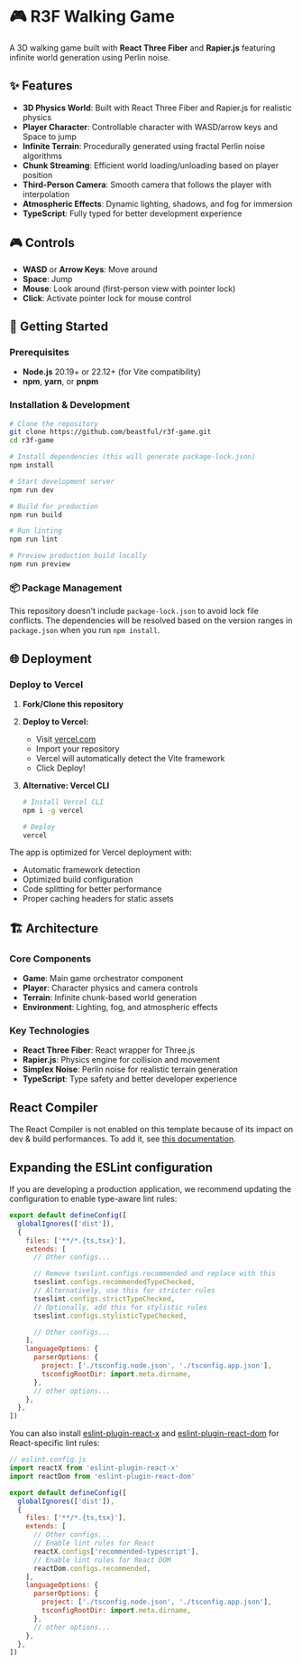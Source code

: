 # 🎮 R3F Walking Game

A 3D walking game built with **React Three Fiber** and **Rapier.js** featuring infinite world generation using Perlin noise.

## ✨ Features

- **3D Physics World**: Built with React Three Fiber and Rapier.js for realistic physics
- **Player Character**: Controllable character with WASD/arrow keys and Space to jump  
- **Infinite Terrain**: Procedurally generated using fractal Perlin noise algorithms
- **Chunk Streaming**: Efficient world loading/unloading based on player position
- **Third-Person Camera**: Smooth camera that follows the player with interpolation
- **Atmospheric Effects**: Dynamic lighting, shadows, and fog for immersion
- **TypeScript**: Fully typed for better development experience

## 🎮 Controls

- **WASD** or **Arrow Keys**: Move around
- **Space**: Jump
- **Mouse**: Look around (first-person view with pointer lock)
- **Click**: Activate pointer lock for mouse control

## 🚀 Getting Started

### Prerequisites
- **Node.js** 20.19+ or 22.12+ (for Vite compatibility)
- **npm**, **yarn**, or **pnpm**

### Installation & Development

```bash
# Clone the repository
git clone https://github.com/beastful/r3f-game.git
cd r3f-game

# Install dependencies (this will generate package-lock.json)
npm install

# Start development server
npm run dev

# Build for production  
npm run build

# Run linting
npm run lint

# Preview production build locally
npm run preview
```

### 📦 Package Management
This repository doesn't include `package-lock.json` to avoid lock file conflicts. The dependencies will be resolved based on the version ranges in `package.json` when you run `npm install`.

## 🌐 Deployment

### Deploy to Vercel

1. **Fork/Clone this repository**

2. **Deploy to Vercel:**
   - Visit [vercel.com](https://vercel.com)
   - Import your repository
   - Vercel will automatically detect the Vite framework
   - Click Deploy!

3. **Alternative: Vercel CLI**
   ```bash
   # Install Vercel CLI
   npm i -g vercel
   
   # Deploy
   vercel
   ```

The app is optimized for Vercel deployment with:
- Automatic framework detection
- Optimized build configuration
- Code splitting for better performance
- Proper caching headers for static assets

## 🏗️ Architecture

### Core Components
- **Game**: Main game orchestrator component
- **Player**: Character physics and camera controls  
- **Terrain**: Infinite chunk-based world generation
- **Environment**: Lighting, fog, and atmospheric effects

### Key Technologies
- **React Three Fiber**: React wrapper for Three.js
- **Rapier.js**: Physics engine for collision and movement
- **Simplex Noise**: Perlin noise for realistic terrain generation
- **TypeScript**: Type safety and better developer experience

## React Compiler

The React Compiler is not enabled on this template because of its impact on dev & build performances. To add it, see [this documentation](https://react.dev/learn/react-compiler/installation).

## Expanding the ESLint configuration

If you are developing a production application, we recommend updating the configuration to enable type-aware lint rules:

```js
export default defineConfig([
  globalIgnores(['dist']),
  {
    files: ['**/*.{ts,tsx}'],
    extends: [
      // Other configs...

      // Remove tseslint.configs.recommended and replace with this
      tseslint.configs.recommendedTypeChecked,
      // Alternatively, use this for stricter rules
      tseslint.configs.strictTypeChecked,
      // Optionally, add this for stylistic rules
      tseslint.configs.stylisticTypeChecked,

      // Other configs...
    ],
    languageOptions: {
      parserOptions: {
        project: ['./tsconfig.node.json', './tsconfig.app.json'],
        tsconfigRootDir: import.meta.dirname,
      },
      // other options...
    },
  },
])
```

You can also install [eslint-plugin-react-x](https://github.com/Rel1cx/eslint-react/tree/main/packages/plugins/eslint-plugin-react-x) and [eslint-plugin-react-dom](https://github.com/Rel1cx/eslint-react/tree/main/packages/plugins/eslint-plugin-react-dom) for React-specific lint rules:

```js
// eslint.config.js
import reactX from 'eslint-plugin-react-x'
import reactDom from 'eslint-plugin-react-dom'

export default defineConfig([
  globalIgnores(['dist']),
  {
    files: ['**/*.{ts,tsx}'],
    extends: [
      // Other configs...
      // Enable lint rules for React
      reactX.configs['recommended-typescript'],
      // Enable lint rules for React DOM
      reactDom.configs.recommended,
    ],
    languageOptions: {
      parserOptions: {
        project: ['./tsconfig.node.json', './tsconfig.app.json'],
        tsconfigRootDir: import.meta.dirname,
      },
      // other options...
    },
  },
])
```
